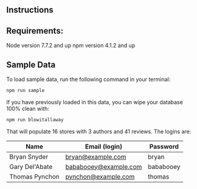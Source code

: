 ## Instructions

## Requirements:
Node version 7.7.2 and up
npm version 4.1.2 and up

## Sample Data

To load sample data, run the following command in your terminal:

```bash
npm run sample
```

If you have previously loaded in this data, you can wipe your database 100% clean with:

```bash
npm run blowitallaway
```

That will populate 16 stores with 3 authors and 41 reviews. The logins are:

|Name|Email (login)|Password|
|---|---|---|
|Bryan Snyder|bryan@example.com|bryan|
|Gary Del'Abate|bababooey@example.com|bababooey|
|Thomas Pynchon|pynchon@example.com|thomas|


